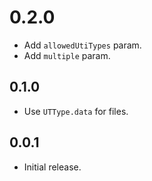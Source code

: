 # 0.2.0

- Add `allowedUtiTypes` param.
- Add `multiple` param.

## 0.1.0

- Use `UTType.data` for files.

## 0.0.1

- Initial release.
